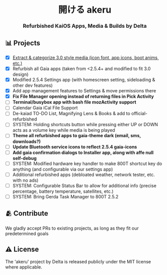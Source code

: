 <h1 align="center">
  開ける akeru
</h1>
<h3 align="center">
Refurbished KaiOS Apps, Media & Builds by Delta
</p>

## 📊 Projects

- [x] [Extract & categorize 3.0 style media (icon font, app icons, boot anims, etc.)](https://github.com/Delta-Applications/akeru/tree/main/src/media)
- [x] Refurbish all Gaia apps (taken from <2.5.4+ and modified to fit 3.0 design)
- [x] Modified 2.5.4 Settings app (with homescreen setting, sideloading & other dev features)
- [x] Add app management features to Settings & move permissions there
- [x] **Fix File Manager opening instead of returning files in Pick Activity**
- [ ] **Terminal/busybox app with bash file mozActivity support**
- [ ] Calendar Gaia iCal File Support
- [ ] De-kaiad TO-DO List, Magnifying Lens & Books & add to official-refurbished
- [ ] SYSTEM: Holding shortcuts button while pressing either UP or DOWN acts as a volume key while media is being played
- [ ] **Theme all refurbished apps to gaia-theme dark (email, sms, downloads?)**
- [ ] **Update Bluetooth service icons to reflect 2.5.4 gaia-icons**
- [ ] **Add gaia confirmation dialogs to Installer app, along with affe null self-debug**
- [ ] SYSTEM: Modified hardware key handler to make 800T shortcut key do anything (and configurable via our settings app)
- [ ] Additional refurbished apps (debloated weather, network tester, etc. with no ads)
- [ ] SYSTEM: Configurable Status Bar to allow for additional info (precise percentage, battery temperature, satellites, etc.)
- [ ] SYSTEM: Bring Gerda Task Manager to 800T 2.5.2

## 🫂 Contribute

We gladly accept PRs to existing projects, as long as they fit our predetermined goals

## ⚠️ License

The 'akeru' project by Delta is released publicly under the MIT license where applicable.